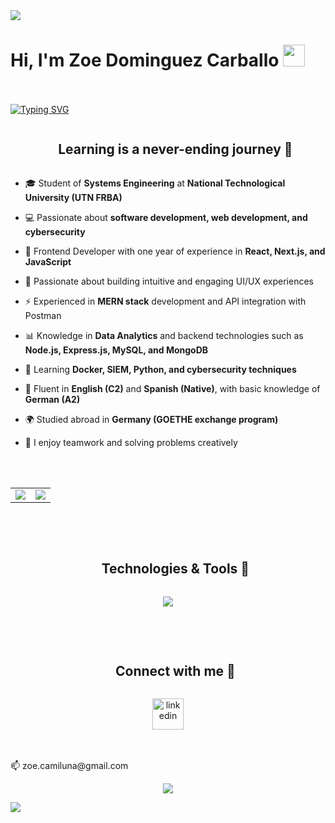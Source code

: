 <img src="https://user-images.githubusercontent.com/73097560/115834477-dbab4500-a447-11eb-908a-139a6edaec5c.gif">
</br>
<div id="user-content-toc">
   <h1 align='center' style="display: inline-block"><b>Hi, I'm Zoe Dominguez Carballo <img src="https://media.giphy.com/media/hvRJCLFzcasrR4ia7z/giphy.gif" width="35"></b></h1>
</div>
</br>
</br>

<div align="center" style="display: inline-block">
  <a href="https://git.io/typing-svg"><img src="https://readme-typing-svg.demolab.com?font=Fira+Code&pause=1000&color=951AF7&width=435&lines=Systems+Engineering+Student%2C;+Self-taught+Fullstack+Developer%2C;Cibersegurity+Newbie%2C;Love+to+learn+new+stuffs+%3C3" alt="Typing SVG" /></a>
</div>

</br>
<div id="user-content-toc">
  <ul align="center">
    <summary><h2 style="display: inline-block">Learning is a never-ending journey 🚀</h2></summary>
  </ul>
</div>

<!--Intro start-->
- 🎓 Student of **Systems Engineering** at **National Technological University (UTN FRBA)**

- 💻 Passionate about **software development, web development, and cybersecurity**

- 🚀 Frontend Developer with one year of experience in **React, Next.js, and JavaScript**

- 🎨 Passionate about building intuitive and engaging UI/UX experiences

- ⚡ Experienced in **MERN stack** development and API integration with Postman

- 📊 Knowledge in **Data Analytics** and backend technologies such as **Node.js, Express.js, MySQL, and MongoDB**

- 🌱 Learning **Docker, SIEM, Python, and cybersecurity techniques**

- 📜 Fluent in **English (C2)** and **Spanish (Native)**, with basic knowledge of **German (A2)**

- 🌍 Studied abroad in **Germany (GOETHE exchange program)**

- 🤝 I enjoy teamwork and solving problems creatively

<!--Intro end-->
</br>
</br>

<!--- stats & Trophy (start) -->
<p align="center">
  <!--- stats (start) -->
<table align="center">
<tr border="none">
<td width="50%" align="center">
  
  <img  align="center"  src="https://github-readme-stats.vercel.app/api?username=Mondlua&theme=midnight-purple&show_icons=true&hide_border=true&count_private=true" />
</td>
<td width="50%" align="center">
  <img  align="center"  src="https://github-readme-stats.vercel.app/api/top-langs/?username=Mondlua&theme=midnight-purple&show_icons=true&hide_border=true&layout=compact"/>
  
  </td>
</tr>
</table>
</p>    
</br>
</br>

<!--h1 without bottom border-->
<div id="user-content-toc">
  <ul align="center">
    <summary><h2 style="display: inline-block">Technologies & Tools 🔧</h2></summary>
  </ul>
</div>
<!--tech stack icons-->
<p align="center">
  <a href="https://skillicons.dev">
    <img src="https://skillicons.dev/icons?i=git,c,cpp,js,nodejs,react,typescript,postman,mysql,mongodb,tailwind,figma,vscode,linux&perline=10" />
  </a>
</p>

<!-- Connect with me -->
<!--h2 without bottom border-->
</br>
</br>
<div id="user-content-toc">
  <ul align="center">
    <summary><h2 style="display: inline-block">Connect with me 🤝</h2></summary>
  </ul>
</div>


<p align="center">
<a href="https://www.linkedin.com/in/zoe-dominguez" target="blank"><img align="center" src="https://user-images.githubusercontent.com/88904952/234979284-68c11d7f-1acc-4f0c-ac78-044e1037d7b0.png" alt="linkedin" height="50" width="50" /></a>
</p>
</br>
</br>
📫 zoe.camiluna@gmail.com 

<div align="center">
  
[![](https://visitcount.itsvg.in/api?id=zoedominguez&icon=3&color=6)](https://visitcount.itsvg.in)
  
</div>

<!--horizontal divider(gradiant)-->
<img src="https://user-images.githubusercontent.com/73097560/115834477-dbab4500-a447-11eb-908a-139a6edaec5c.gif">
